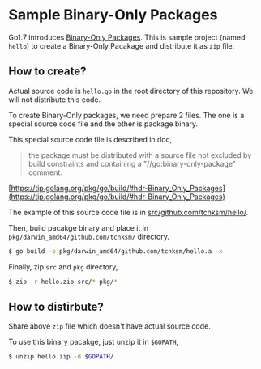 # Sample Binary-Only Packages

Go1.7 introduces [Binary-Only Packages](https://github.com/golang/proposal/blob/master/design/2775-binary-only-packages.md). This is sample project (named `hello`) to create a Binary-Only Pacakage and distribute it as `zip` file. 
## How to create?

Actual source code is `hello.go` in the root directory of this repository. We will not distribute this code.

To create Binary-Only packages, we need prepare 2 files. The one is a special source code file and the other is package binary.

This special source code file is described in doc,

> the package must be distributed with a source file not excluded by build constraints and containing a "//go:binary-only-package" comment.

[https://tip.golang.org/pkg/go/build/#hdr-Binary_Only_Packages](https://tip.golang.org/pkg/go/build/#hdr-Binary_Only_Packages)

The example of this source code file is in [src/github.com/tcnksm/hello/](src/github.com/tcnksm/hello/).

Then, build pacakge binary and place it in `pkg/darwin_amd64/github.com/tcnksm/` directory.

```bash
$ go build -o pkg/darwin_amd64/github.com/tcnksm/hello.a -x
```

Finally, zip `src` and `pkg` directory,

```bash
$ zip -r hello.zip src/* pkg/*
```

## How to distirbute?

Share above `zip` file which doesn't have actual source code. 

To use this binary pacakge, just unzip it in `$GOPATH`,

```bash
$ unzip hello.zip -d $GOPATH/
```
